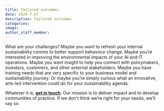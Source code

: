 ```yaml
---
title: Tailored outcomes
date: 2024-7-27
description: Tailored outcomes
categories:
image:
author_staff_member:
---
```


What are your challenges? Maybe you want to refresh your internal sustainability comms to better support behaviour change. Maybe you’re interested in improving the environmental impacts of your AI and IT operations. Maybe you want insight to help you connect with policymakers, investors, customers, and other external stakeholders. Maybe you have training needs that are very specific to your business model and sustainability journey. Or maybe you’re simply curious what an innovative, arts-led intervention could do for your sustainability agenda.

Whatever it is, **[get in touch](Contact)**. Our mission is to deliver impact and to develop communities of practice. If we don’t think we’re right for your needs, we’ll say so.